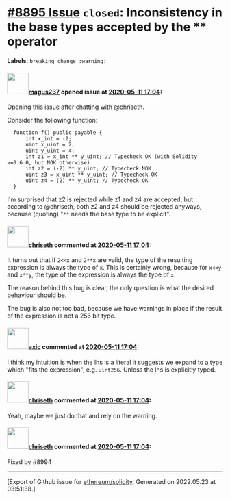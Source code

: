 # [\#8895 Issue](https://github.com/ethereum/solidity/issues/8895) `closed`: Inconsistency in the base types accepted by the ** operator
**Labels**: `breaking change :warning:`


#### <img src="https://avatars.githubusercontent.com/u/5021776?v=4" width="50">[magus237](https://github.com/magus237) opened issue at [2020-05-11 17:04](https://github.com/ethereum/solidity/issues/8895):

Opening this issue after chatting with @chriseth.

Consider the following function:
```
  function f() public payable {
      int x_int = -2;
      uint x_uint = 2;
      uint y_uint = 4;
      int z1 = x_int ** y_uint; // Typecheck OK (with Solidity >=0.6.0, but NOK otherwise)
      int z2 = (-2) ** y_uint; // Typecheck NOK
      uint z3 = x_uint ** y_uint; // Typecheck OK
      uint z4 = (2) ** y_uint; // Typecheck OK
  }
```

I'm surprised that z2 is rejected while z1 and z4 are accepted, but according to @chriseth, both z2 and z4 should be rejected anyways, because (quoting) "`**` needs the base type to be explicit".

#### <img src="https://avatars.githubusercontent.com/u/9073706?v=4" width="50">[chriseth](https://github.com/chriseth) commented at [2020-05-11 17:04](https://github.com/ethereum/solidity/issues/8895#issuecomment-631422965):

It turns out that if  `2<<x` and `2**x` are valid, the type of the resulting expression is always the type of `x`. This is certainly wrong, because for `x<<y` and `x**y`, the type of the expression is always the type of `x`.

The reason behind this bug is clear, the only question is what the desired behaviour should be.

The bug is also not too bad, because we have warnings in place if the result of the expression is not a 256 bit type.

#### <img src="https://avatars.githubusercontent.com/u/20340?v=4" width="50">[axic](https://github.com/axic) commented at [2020-05-11 17:04](https://github.com/ethereum/solidity/issues/8895#issuecomment-631424012):

I think my intuition is when the lhs is a literal it suggests we expand to a type which "fits the expression", e.g. `uint256`. Unless the lhs is explicitly typed.

#### <img src="https://avatars.githubusercontent.com/u/9073706?v=4" width="50">[chriseth](https://github.com/chriseth) commented at [2020-05-11 17:04](https://github.com/ethereum/solidity/issues/8895#issuecomment-631500491):

Yeah, maybe we just do that and rely on the warning.

#### <img src="https://avatars.githubusercontent.com/u/9073706?v=4" width="50">[chriseth](https://github.com/chriseth) commented at [2020-05-11 17:04](https://github.com/ethereum/solidity/issues/8895#issuecomment-638169289):

Fixed by #8994


-------------------------------------------------------------------------------



[Export of Github issue for [ethereum/solidity](https://github.com/ethereum/solidity). Generated on 2022.05.23 at 03:51:38.]
